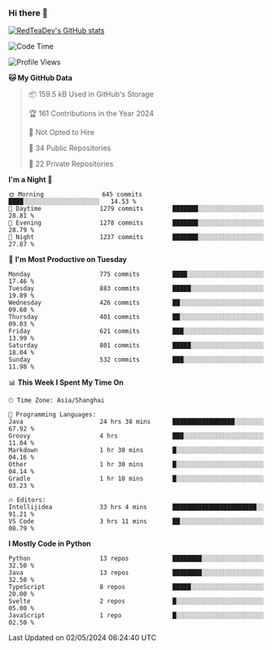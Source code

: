 ### Hi there 👋

<!--
**RedTeaDev/RedTeaDev** is a ✨ _special_ ✨ repository because its `README.md` (this file) appears on your GitHub profile.

Here are some ideas to get you started:

- 🔭 I’m currently working on ...
- 🌱 I’m currently learning ...
- 👯 I’m looking to collaborate on ...
- 🤔 I’m looking for help with ...
- 💬 Ask me about ...
- 📫 How to reach me: ...
- 😄 Pronouns: ...
- ⚡ Fun fact: ...
-->

<!--
[![wakatime](https://wakatime.com/badge/user/6b101ed0-04c0-4490-9283-eb61f2efff96.svg)](https://wakatime.com/@6b101ed0-04c0-4490-9283-eb61f2efff96)
!-->

[![RedTeaDev's GitHub stats](https://github-readme-stats.vercel.app/api?username=RedTeaDev)](https://github.com/anuraghazra/github-readme-stats)
<!--
[![willianrod's wakatime stats](https://github-readme-stats.vercel.app/api/wakatime?username=RedTeaDev)](https://github.com/anuraghazra/github-readme-stats)
!-->
<!--START_SECTION:waka-->
![Code Time](http://img.shields.io/badge/Code%20Time-2%2C205%20hrs%202%20mins-blue)

![Profile Views](http://img.shields.io/badge/Profile%20Views-3-blue)

**🐱 My GitHub Data** 

> 📦 159.5 kB Used in GitHub's Storage 
 > 
> 🏆 161 Contributions in the Year 2024
 > 
> 🚫 Not Opted to Hire
 > 
> 📜 34 Public Repositories 
 > 
> 🔑 22 Private Repositories 
 > 
**I'm a Night 🦉** 

```text
🌞 Morning                645 commits         ████░░░░░░░░░░░░░░░░░░░░░   14.53 % 
🌆 Daytime                1279 commits        ███████░░░░░░░░░░░░░░░░░░   28.81 % 
🌃 Evening                1278 commits        ███████░░░░░░░░░░░░░░░░░░   28.79 % 
🌙 Night                  1237 commits        ███████░░░░░░░░░░░░░░░░░░   27.87 % 
```
📅 **I'm Most Productive on Tuesday** 

```text
Monday                   775 commits         ████░░░░░░░░░░░░░░░░░░░░░   17.46 % 
Tuesday                  883 commits         █████░░░░░░░░░░░░░░░░░░░░   19.89 % 
Wednesday                426 commits         ██░░░░░░░░░░░░░░░░░░░░░░░   09.60 % 
Thursday                 401 commits         ██░░░░░░░░░░░░░░░░░░░░░░░   09.03 % 
Friday                   621 commits         ███░░░░░░░░░░░░░░░░░░░░░░   13.99 % 
Saturday                 801 commits         █████░░░░░░░░░░░░░░░░░░░░   18.04 % 
Sunday                   532 commits         ███░░░░░░░░░░░░░░░░░░░░░░   11.98 % 
```


📊 **This Week I Spent My Time On** 

```text
🕑︎ Time Zone: Asia/Shanghai

💬 Programming Languages: 
Java                     24 hrs 38 mins      █████████████████░░░░░░░░   67.92 % 
Groovy                   4 hrs               ███░░░░░░░░░░░░░░░░░░░░░░   11.04 % 
Markdown                 1 hr 30 mins        █░░░░░░░░░░░░░░░░░░░░░░░░   04.16 % 
Other                    1 hr 30 mins        █░░░░░░░░░░░░░░░░░░░░░░░░   04.14 % 
Gradle                   1 hr 10 mins        █░░░░░░░░░░░░░░░░░░░░░░░░   03.23 % 

🔥 Editors: 
Intellijidea             33 hrs 4 mins       ███████████████████████░░   91.21 % 
VS Code                  3 hrs 11 mins       ██░░░░░░░░░░░░░░░░░░░░░░░   08.79 % 
```

**I Mostly Code in Python** 

```text
Python                   13 repos            ████████░░░░░░░░░░░░░░░░░   32.50 % 
Java                     13 repos            ████████░░░░░░░░░░░░░░░░░   32.50 % 
TypeScript               8 repos             █████░░░░░░░░░░░░░░░░░░░░   20.00 % 
Svelte                   2 repos             █░░░░░░░░░░░░░░░░░░░░░░░░   05.00 % 
JavaScript               1 repo              █░░░░░░░░░░░░░░░░░░░░░░░░   02.50 % 
```




 Last Updated on 02/05/2024 06:24:40 UTC
<!--END_SECTION:waka-->



